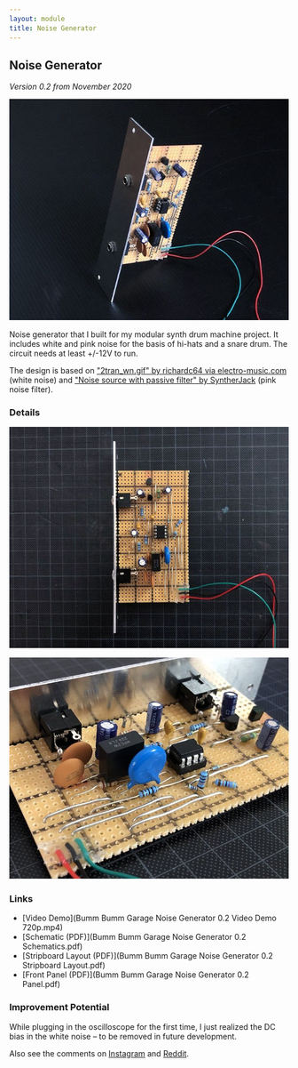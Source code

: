 ```yaml
---
layout: module
title: Noise Generator
---
```


## Noise Generator

*Version 0.2 from November 2020*

![](127847106_201614441532627_72816323489811047_n.jpg)

Noise generator that I built for my modular synth drum machine project. It includes white and pink noise for the basis of hi-hats and a snare drum. The circuit needs at least +/-12V to run.

The design is based on ["2tran_wn.gif" by richardc64 via electro-music.com](https://electro-music.com/forum/post-377739.html#377739) (white noise) and ["Noise source with passive filter" by SyntherJack](https://syntherjack.net/make-some-pink-noise-generator/) (pink noise filter).

### Details

![](128183801_1103891256716958_4694895681545672826_n.jpg)

![](127802718_2479150645727952_3230375602237006437_n.jpg)

### Links

* [Video Demo](Bumm Bumm Garage Noise Generator 0.2 Video Demo 720p.mp4)
* [Schematic (PDF)](Bumm Bumm Garage Noise Generator 0.2 Schematics.pdf)
* [Stripboard Layout (PDF)](Bumm Bumm Garage Noise Generator 0.2 Stripboard Layout.pdf)
* [Front Panel (PDF)](Bumm Bumm Garage Noise Generator 0.2 Panel.pdf)

### Improvement Potential

While plugging in the oscilloscope for the first time, I just realized the DC bias in the white noise – to be removed in future development. 

Also see the comments on [Instagram](https://www.instagram.com/p/CILTJSfBd1S/) and [Reddit](https://www.reddit.com/r/synthdiy/comments/k39n6u/noise_generator_white_pink/).